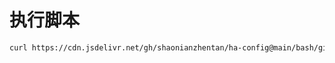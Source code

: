 # 执行脚本

```bash
curl https://cdn.jsdelivr.net/gh/shaonianzhentan/ha-config@main/bash/github520.sh | bash
```